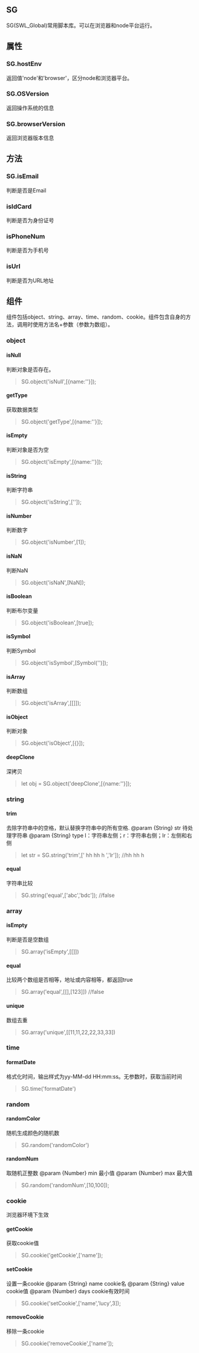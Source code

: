 ## SG
SG(SWL_Global)常用脚本库。可以在浏览器和node平台运行。

## 属性
### SG.hostEnv	
返回值'node'和'browser'，区分node和浏览器平台。

### SG.OSVersion
返回操作系统的信息

### SG.browserVersion
返回浏览器版本信息

## 方法
### SG.isEmail
判断是否是Email
### isIdCard
判断是否为身份证号
### isPhoneNum
判断是否为手机号
### isUrl
判断是否为URL地址

## 组件
组件包括object、string、array、time、random、cookie。组件包含自身的方法，调用时使用方法名+参数（参数为数组）。

### object
#### isNull
判断对象是否存在。
> SG.object('isNull',[{name:''}]);
#### getType
获取数据类型
> SG.object('getType',[{name:''}]);
#### isEmpty
判断对象是否为空
> SG.object('isEmpty',[{name:''}]);
#### isString
判断字符串
> SG.object('isString',['']);
#### isNumber
判断数字
> SG.object('isNumber',[1]);
#### isNaN
判断NaN
> SG.object('isNaN',[NaN]);
#### isBoolean
判断布尔变量
> SG.object('isBoolean',[true]);
#### isSymbol
判断Symbol
> SG.object('isSymbol',[Symbol('')]);
#### isArray
判断数组
> SG.object('isArray',[[]]);
#### isObject
判断对象
> SG.object('isObject',[{}]);
#### deepClone
深拷贝
> let obj = SG.object('deepClone',[{name:''}]);

### string
#### trim
去除字符串中的空格，默认替换字符串中的所有空格.
@param	{String}	str		待处理字符串
@param {String}	type 	l：字符串左侧；r：字符串右侧；lr：左侧和右侧
> let str = SG.string('trim',[' hh hh h ','lr']);	//hh hh h
#### equal
字符串比较
> SG.string('equal',['abc','bdc']);	//false

### array
#### isEmpty
判断是否是空数组
> SG.array('isEmpty',[[]])
#### equal
比较两个数组是否相等，地址或内容相等，都返回true
> SG.array('equal',[[],[123]])	//false
#### unique
数组去重
> SG.array('unique',[[11,11,22,22,33,33])

### time
#### formatDate
格式化时间，输出样式为yy-MM-dd HH:mm:ss。无参数时，获取当前时间
> SG.time('formatDate')

### random
#### randomColor
随机生成颜色的随机数
> SG.random('randomColor')
#### randomNum
取随机正整数
@param {Number}	min 最小值
@param {Number}	max 最大值
> SG.random('randomNum',[10,100]);

### cookie
浏览器环境下生效
#### getCookie
获取cookie值
> SG.cookie('getCookie',['name']);
#### setCookie
设置一条cookie
@param {String}	name 	cookie名
@param {String}	value 	cookie值
@param {Number}	days 	cookie有效时间
> SG.cookie('setCookie',['name','lucy',3]);
#### removeCookie
移除一条cookie
> SG.cookie('removeCookie',['name']);








